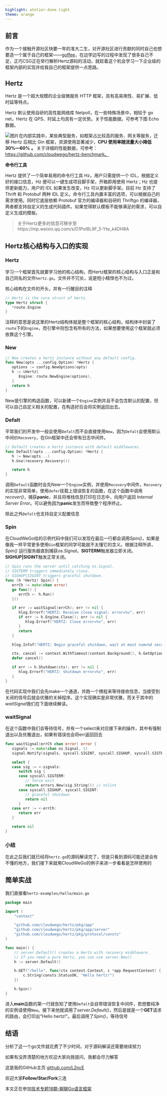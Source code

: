 ```yaml
---
highlight: atelier-dune-light
theme: orange
---
```


## 前言

作为一个接触开源社区快要一年的准大二生，对开源社区进行贡献的同时自己也想要造一个属于自己的框架——[goffee](https://github.com/L2ncE/goffee)，在边学边写的过程中发现了很多自己不足，正巧CSG正在举行解析Hertz源码的活动，就趁着这个机会学习一下企业级的框架内部的实现并给我自己的框架提供一点思路。

## Hertz

Hertz 是一个超大规模的企业级微服务 HTTP 框架，具有高易用性、易扩展、低时延等特点。

Hertz 默认使用自研的高性能网络库 Netpoll，在一些特殊场景中，相较于 go net，Hertz 在 QPS、时延上均具有一定优势。关于性能数据，可参考下图 Echo 数据。

![图片](https://p3-juejin.byteimg.com/tos-cn-i-k3u1fbpfcp/c50acbe4c1a24b10950b374705722de5~tplv-k3u1fbpfcp-zoom-1.image)在内部实践中，某些典型服务，如框架占比较高的服务、网关等服务，迁移 Hertz 后相比 Gin 框架，资源使用显著减少，**CPU 使用率随流量大小降低 30%—60%** **。** 关于详细的性能数据，可参考：https://github.com/cloudwego/hertz-benchmark。

**命令行工具**

Hertz 提供了一个简单易用的命令行工具 Hz，用户只需提供一个 IDL，根据定义好的接口信息，Hz 便可以一键生成项目脚手架，开箱即用使用 Hertz；Hz 也提供更新能力，用户的 IDL 如果发生改变，Hz 可以更新脚手架。目前 Hz 支持了 Thrift 和 Protobuf 两种 IDL 定义。命令行工具内置丰富的选项，可以根据自己的需求使用。同时它底层依赖 Protobuf 官方的编译器和自研的 Thriftgo 的编译器，两者都支持自定义的生成代码插件。如果觉得默认模板不能够满足的需求，可以自定义生成的模板。

>关于Hertz更多的信息可移步至https://mp.weixin.qq.com/s/D1Pol8L9F_5-Yte_k4DH8A

## Hertz核心结构与入口的实现

### Hertz

学习一个框架首先就要学习他的核心结构，而Hertz框架的核心结构与入口正是和自己同名的文件`hertz.go`。文件并不冗长，说是短小精悍也不为过。

核心结构在文件的开头，并有一行醒目的注释
```go
// Hertz is the core struct of hertz.
type Hertz struct {
   *route.Engine
}
```
注释的意思是说这里的Hertz结构体就是整个框架的核心结构，结构体中封装了`route`下的`Engine`，而引擎中则包含有所有的方法，如果想要使用这个框架就必须依靠这个引擎。

### New

```go
// New creates a hertz instance without any default config.
func New(opts ...config.Option) *Hertz {
   options := config.NewOptions(opts)
   h := &Hertz{
      Engine: route.NewEngine(options),
   }
   return h
}
```

New是引擎的构造函数，可以新建一个`Engine`实例并且不会包含默认的配置，但可以自己自定义相关的配置，在构造好后会将实例返回出去。

### Defalt

平常我们的开发中一般会使用`Defalt`而不会直接使用`New`，因为`Defalt`会使用默认中间价`Recovery`，在Gin框架中还会带有日志中间件。

```go
// Default creates a hertz instance with default middlewares.
func Default(opts ...config.Option) *Hertz {
   h := New(opts...)
   h.Use(recovery.Recovery())

   return h
}
```

调用`Default`函数时会先New一个`Engine`实例，并使用`Recovery`中间件，`Recovery`的实现非常简单，使用`defer`挂载上错误恢复的函数，在这个函数中调用 *recover()*，捕获**panic**，并且将堆栈信息打印在日志中，向用户返回 *Internal Server Error*。可以避免因为**panic**发生而导致整个程序终止。

除此之外`Defalt`也支持自定义配置信息

### Spin

在CloudWeGo给的示例代码中我们可以发现在最后一行都会调用*Spin()*，如果是像我一样平常更多使用`Gin`框架的同学可能就不太懂它的含义。根据注释所讲，*Spin()* 运行服务器直到捕获*os.Signal*。**SIGTERM**触发器立即关闭。**SIGHUP|SIGINT**触发正常关闭。

```go
// Spin runs the server until catching os.Signal.
// SIGTERM triggers immediately close.
// SIGHUP|SIGINT triggers graceful shutdown.
func (h *Hertz) Spin() {
   errCh := make(chan error)
   go func() {
      errCh <- h.Run()
   }()

   if err := waitSignal(errCh); err != nil {
      hlog.Errorf("HERTZ: Receive close signal: error=%v", err)
      if err := h.Engine.Close(); err != nil {
         hlog.Errorf("HERTZ: Close error=%v", err)
      }
      return
   }

   hlog.Infof("HERTZ: Begin graceful shutdown, wait at most num=%d seconds...", h.GetOptions().ExitWaitTimeout/time.Second)

   ctx, cancel := context.WithTimeout(context.Background(), h.GetOptions().ExitWaitTimeout)
   defer cancel()

   if err := h.Shutdown(ctx); err != nil {
      hlog.Errorf("HERTZ: Shutdown error=%v", err)
   }
}
```

在代码实现中我们会先make一个通道，并跑一个携程来等待接收信息，当接受到关闭的信号后就会优雅的关掉程序。这个实现确实是非常优雅，而关于其中的*waitSignal*我们在下面继续解读。

### waitSignal

在这个函数中我们会等待信号，并有一个select来对应接下来的操作，其中有强制退出以及优雅退出，如果有错误也会将err返回回去

```go
func waitSignal(errCh chan error) error {
   signals := make(chan os.Signal, 1)
   signal.Notify(signals, syscall.SIGINT, syscall.SIGHUP, syscall.SIGTERM)

   select {
   case sig := <-signals:
      switch sig {
      case syscall.SIGTERM:
         // force exit
         return errors.New(sig.String()) // nolint
      case syscall.SIGHUP, syscall.SIGINT:
         // graceful shutdown
         return nil
      }
   case err := <-errCh:
      return err
   }

   return nil
}
```

### 小结

在此之后我们就已经将`hertz.go`的源码解读完了，但是只看到源码可能还是会有不懂的地方，我们接下来就用CloudWeGo的例子来进一步看看是怎样使用的

## 简单实战

我们直接看`hertz-examples/hello/main.go`

```go
package main

import (
	"context"

	"github.com/cloudwego/hertz/pkg/app"
	"github.com/cloudwego/hertz/pkg/app/server"
	"github.com/cloudwego/hertz/pkg/protocol/consts"
)

func main() {
	// server.Default() creates a Hertz with recovery middleware.
	// If you need a pure hertz, you can use server.New()
	h := server.Default()

	h.GET("/hello", func(ctx context.Context, c *app.RequestContext) {
		c.String(consts.StatusOK, "Hello hertz!")
	})

	h.Spin()
}
```

进入**main**函数的第一行就告知了使用`Defalt`会自带错误恢复中间件，若想要纯净的实例请使用`New`。接下来他就调用了*server.Default()*，然后是就是一个**GET**请求的路由，会打印出"Hello hertz!"。最后调用了*Spin()*，等待信号

## 结语

分析了这一个go文件就花费了不少时间，对于源码解读还需要继续努力

如果有没弄清楚的地方欢迎大家向我提问，我都会尽力解答

这是我的GitHub主页 [github.com/L2ncE](https://link.juejin.cn/?target=https%3A%2F%2Fgithub.com%2FL2ncE "https://link.juejin.cn/?target=https%3A%2F%2Fgithub.com%2FL2ncE")

欢迎大家**Follow/Star/Fork**三连

本文正在参加[技术专题18期-聊聊Go语言框架](https://juejin.cn/post/7117898969866305566 "https://juejin.cn/post/7117898969866305566")